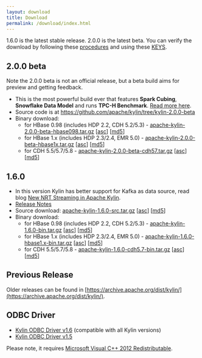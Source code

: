 ```yaml
---
layout: download
title: Download
permalink: /download/index.html
---
```


1.6.0 is the latest stable release. 2.0.0 is the latest beta.
You can verify the download by following these [procedures](https://www.apache.org/info/verification.html) and using these [KEYS](http://kylin.apache.org/KEYS).

## 2.0.0 beta

Note the 2.0.0 beta is not an official release, but a beta build aims for preview and getting feedback.

- This is the most powerful build ever that features **Spark Cubing**, **Snowflake Data Model** and runs **TPC-H Benchmark**. [Read more here](/blog/2017/02/25/v2.0.0-beta-ready/).
- Source code is at https://github.com/apache/kylin/tree/kylin-2.0.0-beta
- Binary download:
  - for HBase 0.98 (includes HDP 2.2, CDH 5.2/5.3) - [apache-kylin-2.0.0-beta-hbase098.tar.gz](https://dist.apache.org/repos/dist/dev/kylin/apache-kylin-2.0.0-beta/apache-kylin-2.0.0-beta-hbase098.tar.gz)  \[[asc](https://dist.apache.org/repos/dist/dev/kylin/apache-kylin-2.0.0-beta/apache-kylin-2.0.0-beta-hbase098.tar.gz.asc)\] \[[md5](https://dist.apache.org/repos/dist/dev/kylin/apache-kylin-2.0.0-beta/apache-kylin-2.0.0-beta-hbase098.tar.gz.md5)\]
  - for HBase 1.x (includes HDP 2.3/2.4, EMR 5.0) - [apache-kylin-2.0.0-beta-hbase1x.tar.gz](https://dist.apache.org/repos/dist/dev/kylin/apache-kylin-2.0.0-beta/apache-kylin-2.0.0-beta-hbase1x.tar.gz) \[[asc](https://dist.apache.org/repos/dist/dev/kylin/apache-kylin-2.0.0-beta/apache-kylin-2.0.0-beta-hbase1x.tar.gz.asc)\] \[[md5](https://dist.apache.org/repos/dist/dev/kylin/apache-kylin-2.0.0-beta/apache-kylin-2.0.0-beta-hbase1x.tar.gz.md5)\]
  - for CDH 5.5/5.7/5.8 - [apache-kylin-2.0.0-beta-cdh57.tar.gz](https://dist.apache.org/repos/dist/dev/kylin/apache-kylin-2.0.0-beta/apache-kylin-2.0.0-beta-cdh57.tar.gz) \[[asc](https://dist.apache.org/repos/dist/dev/kylin/apache-kylin-2.0.0-beta/apache-kylin-2.0.0-beta-cdh57.tar.gz.asc)\] \[[md5](https://dist.apache.org/repos/dist/dev/kylin/apache-kylin-2.0.0-beta/apache-kylin-2.0.0-beta-cdh57.tar.gz.md5)\]

## 1.6.0

* In this version Kylin has better support for Kafka as data source, read blog [New NRT Streaming in Apache Kylin](/blog/2016/10/18/new-nrt-streaming/).
* [Release Notes](/docs16/release_notes.html)
* Source download: [apache-kylin-1.6.0-src.tar.gz](http://www.apache.org/dyn/closer.cgi/kylin/apache-kylin-1.6.0/apache-kylin-1.6.0-src.tar.gz) \[[asc](https://dist.apache.org/repos/dist/release/kylin/apache-kylin-1.6.0/apache-kylin-1.6.0-src.tar.gz.asc)\] \[[md5](https://dist.apache.org/repos/dist/release/kylin/apache-kylin-1.6.0/apache-kylin-1.6.0-src.tar.gz.md5)\]
* Binary download:
  * for HBase 0.98 (includes HDP 2.2, CDH 5.2/5.3) - [apache-kylin-1.6.0-bin.tar.gz](http://www.apache.org/dyn/closer.cgi/kylin/apache-kylin-1.6.0/apache-kylin-1.6.0-bin.tar.gz)  \[[asc](https://dist.apache.org/repos/dist/release/kylin/apache-kylin-1.6.0/apache-kylin-1.6.0-bin.tar.gz.asc)\] \[[md5](https://dist.apache.org/repos/dist/release/kylin/apache-kylin-1.6.0/apache-kylin-1.6.0-bin.tar.gz.md5)\]
  * for HBase 1.x (includes HDP 2.3/2.4, EMR 5.0) - [apache-kylin-1.6.0-hbase1.x-bin.tar.gz](http://www.apache.org/dyn/closer.cgi/kylin/apache-kylin-1.6.0/apache-kylin-1.6.0-hbase1.x-bin.tar.gz) \[[asc](https://dist.apache.org/repos/dist/release/kylin/apache-kylin-1.6.0/apache-kylin-1.6.0-hbase1.x-bin.tar.gz.asc)\] \[[md5](https://dist.apache.org/repos/dist/release/kylin/apache-kylin-1.6.0/apache-kylin-1.6.0-hbase1.x-bin.tar.gz.md5)\]
  * for CDH 5.5/5.7/5.8 - [apache-kylin-1.6.0-cdh5.7-bin.tar.gz](http://www.apache.org/dyn/closer.cgi/kylin/apache-kylin-1.6.0/apache-kylin-1.6.0-cdh5.7-bin.tar.gz) \[[asc](https://dist.apache.org/repos/dist/release/kylin/apache-kylin-1.6.0/apache-kylin-1.6.0-cdh5.7-bin.tar.gz.asc)\] \[[md5](https://dist.apache.org/repos/dist/release/kylin/apache-kylin-1.6.0/apache-kylin-1.6.0-cdh5.7-bin.tar.gz.md5)\]


## Previous Release

Older releases can be found in [https://archive.apache.org/dist/kylin/](https://archive.apache.org/dist/kylin/).

## ODBC Driver

* [Kylin ODBC Driver v1.6](http://kylin.apache.org/download/KylinODBCDriver-1.6.zip) (compatible with all Kylin versions)
* [Kylin ODBC Driver v1.5](http://kylin.apache.org/download/KylinODBCDriver-1.5.zip)

Please note, it requires [Microsoft Visual C++ 2012 Redistributable](http://www.microsoft.com/en-us/download/details.aspx?id=30679). 

